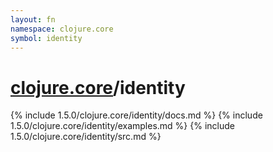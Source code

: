 ```yaml
---
layout: fn
namespace: clojure.core
symbol: identity
---
```


# [clojure.core](../)/identity

{% include 1.5.0/clojure.core/identity/docs.md %}
{% include 1.5.0/clojure.core/identity/examples.md %}
{% include 1.5.0/clojure.core/identity/src.md %}

